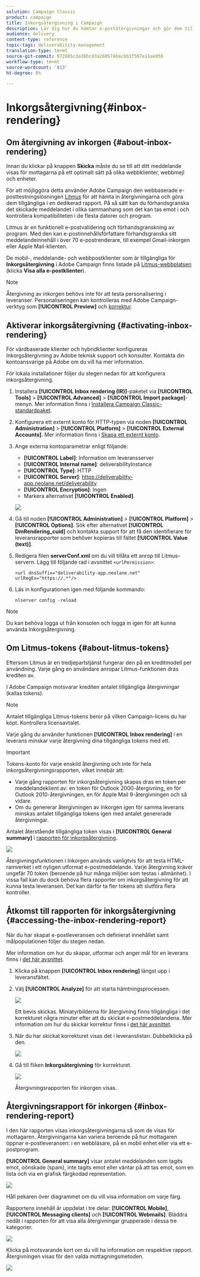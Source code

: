 ```yaml
---
solution: Campaign Classic
product: campaign
title: Inkorgsåtergivning i Campaign
description: Lär dig hur du hämtar e-poståtergivningar och gör dem tillgängliga i en dedikerad rapport
audience: delivery
content-type: reference
topic-tags: deliverability-management
translation-type: tm+mt
source-git-commit: 972885c3a38bcd3a260574bacbb3f507e11ae05b
workflow-type: tm+mt
source-wordcount: '813'
ht-degree: 8%

---
```



# Inkorgsåtergivning{#inbox-rendering}

## Om återgivning av inkorgen {#about-inbox-rendering}

Innan du klickar på knappen **Skicka** måste du se till att ditt meddelande visas för mottagarna på ett optimalt sätt på olika webbklienter, webbmejl och enheter.

För att möjliggöra detta använder Adobe Campaign den webbaserade e-posttestningslösningen [Litmus](https://litmus.com/email-testing) för att hämta in återgivningarna och göra dem tillgängliga i en dedikerad rapport. På så sätt kan du förhandsgranska det skickade meddelandet i olika sammanhang som det kan tas emot i och kontrollera kompatibiliteten i de flesta datorer och program.

Litmus är en funktionell e-postvalidering och förhandsgranskning av program. Med den kan e-postinnehållsförfattare förhandsgranska sitt meddelandeinnehåll i över 70 e-postrenderare, till exempel Gmail-inkorgen eller Apple Mail-klienten.

De mobil-, meddelande- och webbpostklienter som är tillgängliga för **Inkorgsåtergivning** i Adobe Campaign finns listade på [Litmus-webbplatsen](https://litmus.com/email-testing) (klicka **Visa alla e-postklienter**).

>[!NOTE]
>
>Återgivning av inkorgen behövs inte för att testa personalisering i leveranser. Personaliseringen kan kontrolleras med Adobe Campaign-verktyg som **[!UICONTROL Preview]** och [korrektur](../../delivery/using/steps-validating-the-delivery.md#sending-a-proof).

## Aktiverar inkorgsåtergivning {#activating-inbox-rendering}

För värdbaserade klienter och hybridklienter konfigureras Inkorgsåtergivning av Adobe teknisk support och konsulter. Kontakta din kontoansvarige på Adobe om du vill ha mer information.

För lokala installationer följer du stegen nedan för att konfigurera inkorgsåtergivning.

1. Installera **[!UICONTROL Inbox rendering (IR)]**-paketet via **[!UICONTROL Tools]** > **[!UICONTROL Advanced]** > **[!UICONTROL Import package]**-menyn. Mer information finns i [Installera Campaign Classic-standardpaket](../../installation/using/installing-campaign-standard-packages.md).
1. Konfigurera ett externt konto för HTTP-typen via noden **[!UICONTROL Administration]** > **[!UICONTROL Platform]** > **[!UICONTROL External Accounts]**. Mer information finns i [Skapa ett externt konto](../../installation/using/external-accounts.md#creating-an-external-account).
1. Ange externa kontoparametrar enligt följande:
   * **[!UICONTROL Label]**: Information om leveransserver
   * **[!UICONTROL Internal name]**: deliverabilityInstance
   * **[!UICONTROL Type]**: HTTP
   * **[!UICONTROL Server]**: https://deliverability-app.neolane.net/deliverability
   * **[!UICONTROL Encryption]**: Ingen
   * Markera alternativet **[!UICONTROL Enabled]**.

   ![](assets/s_tn_inbox_rendering_external-account.png)

1. Gå till noden **[!UICONTROL Administration]** > **[!UICONTROL Platform]** > **[!UICONTROL Options]**. Sök efter alternativet **[!UICONTROL DmRendering_cuid]** och kontakta support för att få den identifierare för leveransrapporter som behöver kopieras till fältet **[!UICONTROL Value (text)]**.
1. Redigera filen **serverConf.xml** om du vill tillåta ett anrop till Litmus-servern. Lägg till följande rad i avsnittet `<urlPermission>`:

   ```
   <url dnsSuffix="deliverability-app.neolane.net" urlRegEx="https://.*"/>
   ```

1. Läs in konfigurationen igen med följande kommando:

   ```
   nlserver config -reload
   ```

>[!NOTE]
>
>Du kan behöva logga ut från konsolen och logga in igen för att kunna använda Inkorgsåtergivning.

## Om Litmus-tokens {#about-litmus-tokens}

Eftersom Litmus är en tredjepartstjänst fungerar den på en kreditmodell per användning. Varje gång en användare anropar Litmus-funktionen dras krediten av.

I Adobe Campaign motsvarar krediten antalet tillgängliga återgivningar (kallas tokens).

>[!NOTE]
>
>Antalet tillgängliga Litmus-tokens beror på vilken Campaign-licens du har köpt. Kontrollera licensavtalet.

Varje gång du använder funktionen **[!UICONTROL Inbox rendering]** i en leverans minskar varje återgivning dina tillgängliga tokens med ett.

>[!IMPORTANT]
>
>Tokens-konto för varje enskild återgivning och inte för hela inkorgsåtergivningsrapporten, vilket innebär att:
>
>* Varje gång rapporten för inkorgsåtergivning skapas dras en token per meddelandeklient av: en token för Outlook 2000-återgivning, en för Outlook 2010-återgivningen, en för Apple Mail 9-återgivningen och så vidare.
>* Om du genererar återgivningen av Inkorgen igen för samma leverans minskas antalet tillgängliga tokens igen med antalet genererade återgivningar.
>



Antalet återstående tillgängliga token visas i **[!UICONTROL General summary]** i [rapporten för inkorgsåtergivning](#inbox-rendering-report).

![](assets/s_tn_inbox_rendering_tokens.png)

Återgivningsfunktionen i Inkorgen används vanligtvis för att testa HTML-ramverket i ett nyligen utformat e-postmeddelande. Varje återgivning kräver ungefär 70 token (beroende på hur många miljöer som testas i allmänhet). I vissa fall kan du dock behöva flera rapporter om inkorgsåtergivning för att kunna testa leveransen. Det kan därför ta fler tokens att slutföra flera kontroller.

## Åtkomst till rapporten för inkorgsåtergivning {#accessing-the-inbox-rendering-report}

När du har skapat e-postleveransen och definierat innehållet samt målpopulationen följer du stegen nedan.

Mer information om hur du skapar, utformar och anger mål för en leverans finns i [det här avsnittet](../../delivery/using/about-email-channel.md).

1. Klicka på knappen **[!UICONTROL Inbox rendering]** längst upp i leveransfältet.
1. Välj **[!UICONTROL Analyze]** för att starta hämtningsprocessen.

   ![](assets/s_tn_inbox_rendering_button.png)

   Ett bevis skickas. Miniatyrbilderna för återgivning finns tillgängliga i det korrekturet några minuter efter att du skickat e-postmeddelandena. Mer information om hur du skickar korrektur finns i [det här avsnittet](../../delivery/using/steps-validating-the-delivery.md#sending-a-proof).

1. När du har skickat korrekturet visas det i leveranslistan. Dubbelklicka på den.

   ![](assets/s_tn_inbox_rendering_delivery_list.png)

1. Gå till fliken **Inkorgsåtergivning** för korrekturet.

   ![](assets/s_tn_inbox_rendering_tab.png)

   Återgivningsrapporten för inkorgen visas.

## Återgivningsrapport för inkorgen {#inbox-rendering-report}

I den här rapporten visas inkorgsåtergivningarna så som de visas för mottagaren. Återgivningarna kan variera beroende på hur mottagaren öppnar e-postleveransen: i en webbläsare, på en mobil enhet eller via ett e-postprogram.

**[!UICONTROL General summary]** visar antalet meddelanden som tagits emot, oönskade (spam), inte tagits emot eller väntar på att tas emot, som en lista och via en grafisk färgkodad representation.

![](assets/s_tn_inbox_rendering_summary.png)

Håll pekaren över diagrammet om du vill visa information om varje färg.

Rapportens innehåll är uppdelat i tre delar: **[!UICONTROL Mobile]**, **[!UICONTROL Messaging clients]** och **[!UICONTROL Webmails]**. Bläddra nedåt i rapporten för att visa alla återgivningar grupperade i dessa tre kategorier.

![](assets/s_tn_inbox_rendering_report.png)

Klicka på motsvarande kort om du vill ha information om respektive rapport. Återgivningen visas för den valda mottagningsmetoden.

![](assets/s_tn_inbox_rendering_example.png)
